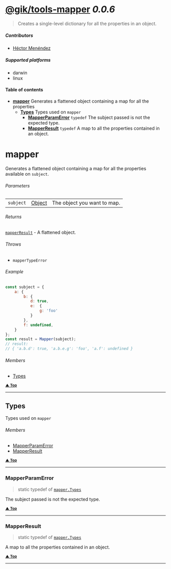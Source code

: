 # [@gik/tools-mapper](https://github.com/gikmx/tools) *0.0.6*
> Creates a single-level dictionary for all the properties in an object.

##### Contributors
- [Héctor Menéndez](mailto:hector@gik.mx) []()

##### Supported platforms
- darwin
- linux

#### <a name="table-of-contents"></a> Table of contents
- **[mapper](#mapper)** Generates a flattened object containing a map for all the properties
  - **[Types](#mapper.Types)** Types used on `mapper`
    - **[MapperParamError](#mapper.Types.MapperParamError)** `typedef` The subject passed is not the expected type.
    - **[MapperResult](#mapper.Types.MapperResult)** `typedef` A map to all the properties contained in an object.


# <a name="mapper"></a> mapper

Generates a flattened object containing a map for all the properties
available on `subject`.

###### Parameters
<table>
    <tr>
        <td style="white-space: nowrap;">
            <code>subject</code>
        </td>
        <td style="white-space: nowrap;">
                <a href="#Object">Object</a>
        </td>
        <td>The object you want to map.</td>
    </tr>
</table>


###### Returns
 [`mapperResult`](#mapperResult) <span style="font-weight:normal"> - A flattened object.</span>
###### Throws
- `mapperTypeError`

###### Example 
```js
const subject = {
    a: {
        b: {
           d: true,
           e:  {
               g: 'foo'
           }
        },
        f: undefined,
    }
};
const result = Mapper(subject);
// result:
// { 'a.b.d': true, 'a.b.e.g': 'foo', 'a.f': undefined }
```
###### Members

- [Types](#mapper.Types)

<small>**[▲ Top](#table-of-contents)**</small>

---

## <a name="mapper.Types"></a> Types

Types used on `mapper`


###### Members

- [MapperParamError](#mapper.Types.MapperParamError)
- [MapperResult](#mapper.Types.MapperResult)

<small>**[▲ Top](#mapper)**</small>

---

### <a name="mapper.Types.MapperParamError"></a> MapperParamError
> static  typedef of [`mapper.Types`](#mapper.Types)


The subject passed is not the expected type.



<small>**[▲ Top](#mapper.Types)**</small>

---

### <a name="mapper.Types.MapperResult"></a> MapperResult
> static  typedef of [`mapper.Types`](#mapper.Types)


A map to all the properties contained in an object.



<small>**[▲ Top](#mapper.Types)**</small>

---

